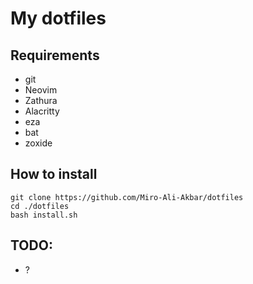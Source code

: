 # My dotfiles
## Requirements
* git
* Neovim
* Zathura
* Alacritty
* eza
* bat
* zoxide

## How to install
```
git clone https://github.com/Miro-Ali-Akbar/dotfiles
cd ./dotfiles
bash install.sh
```

## TODO:
* ? 
